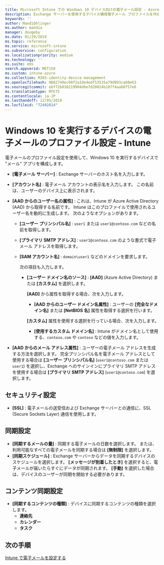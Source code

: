 ```yaml
---
title: Microsoft Intune での Windows 10 デバイス向けの電子メール設定 - Azure | Microsoft Docs
description: Exchange サーバーを使用するデバイス構成電子メール プロファイルを作成し、Azure Active Directory から属性を取得します。 SSL を有効にして、Microsoft Intune を使用して Windows 10 で電子メールとスケジュールを同期することもできます。
keywords: ''
author: MandiOhlinger
ms.author: mandia
manager: dougeby
ms.date: 01/29/2019
ms.topic: reference
ms.service: microsoft-intune
ms.subservice: configuration
ms.localizationpriority: medium
ms.technology: ''
ms.suite: ems
search.appverid: MET150
ms.custom: intune-azure
ms.collection: M365-identity-device-management
ms.openlocfilehash: 9882749ec90f2a1de4edf53535a79d893ca60e63
ms.sourcegitcommit: ebf72b038219904d6e7d20024b107f4aa68f57e6
ms.translationtype: MTE75
ms.contentlocale: ja-JP
ms.lasthandoff: 12/05/2019
ms.locfileid: "72492814"
---
```

# <a name="email-profile-settings-for-devices-running-windows-10---intune"></a>Windows 10 を実行するデバイスの電子メールのプロファイル設定 - Intune

電子メールのプロファイル設定を使用して、Windows 10 を実行するデバイスで "メール" アプリを構成します。

- **[電子メール サーバー]** : Exchange サーバーのホスト名を入力します。
- **[アカウント名]** : 電子メール アカウントの表示名を入力します。 この名前は、ユーザーのデバイス上に表示されます。
- **[AAD からのユーザー名の属性]** : これは、Intune が Azure Active Directory (AAD) から取得する名前です。 Intune はこのプロファイルで使用されるユーザー名を動的に生成します。 次のようなオプションがあります。
  - **[ユーザー プリンシパル名]** : `user1` または `user1@contoso.com` などの名前を取得します。
  - **[プライマリ SMTP アドレス]** : `user1@contoso.com` のような書式で電子メール アドレスを取得します。
  - **[SAM アカウント名]** : `domain\user1` などのドメインを要求します。

    次の項目も入力します。  
    - **[ユーザー ドメイン名のソース]** : **[AAD]** (Azure Active Directory) または **[カスタム]** を選択します。

      **[AAD]** から属性を取得する場合、次を入力します。
      - **[AAD からのユーザー ドメイン名属性]** : ユーザーの **[完全なドメイン名]** または **[NetBIOS 名]** 属性を取得する選択を行います。

      **[カスタム]** 属性を使用する選択を行っている場合、次を入力します。
      - **[使用するカスタム ドメイン名]** : Intune がドメイン名として使用する、`contoso.com` や `contoso` などの値を入力します。

- **[AAD からのメール アドレス属性]** : ユーザーの電子メール アドレスを生成する方法を選択します。 完全プリンシパル名を電子メール アドレスとして使用する場合は **[ユーザー プリンシパル名]** (`user1@contoso.com` または `user1`) を選択し、Exchange へのサインインにプライマリ SMTP アドレスを使用する場合は **[プライマリ SMTP アドレス]** (`user1@contoso.com`) を選択します。

## <a name="security-settings"></a>セキュリティ設定

- **[SSL]** : 電子メールの送受信および Exchange サーバーとの通信に、SSL (Secure Sockets Layer) 通信を使用します。

## <a name="synchronization-settings"></a>同期設定

- **[同期するメールの量]** : 同期する電子メールの日数を選択します。 または、利用可能なすべての電子メールを同期する場合は **[無制限]** を選択します。
- **[同期スケジュール]** : Exchange サーバーからデータを同期するデバイスのスケジュールを選択します。 **[メッセージが到着したとき]** を選択すると、電子メールが届いたらすぐにデータが同期されます。 **[手動]** を選択した場合は、デバイスのユーザーが同期を開始する必要があります。

## <a name="content-sync-settings"></a>コンテンツ同期設定

- **[同期するコンテンツの種類]** : デバイスに同期するコンテンツの種類を選択します。
  - **連絡先**
  - **カレンダー**
  - **タスク**

## <a name="next-steps"></a>次の手順
[Intune で電子メールを設定する](../email-settings-configure.md)
